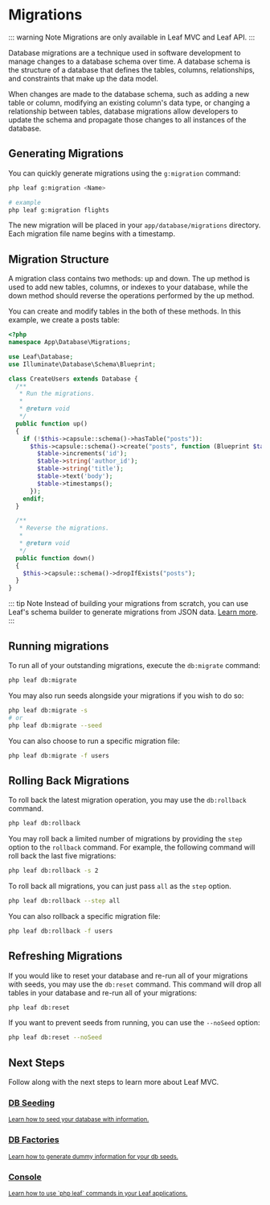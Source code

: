 # Migrations

<!-- markdownlint-disable no-inline-html -->

::: warning Note
Migrations are only available in Leaf MVC and Leaf API.
:::

Database migrations are a technique used in software development to manage changes to a database schema over time. A database schema is the structure of a database that defines the tables, columns, relationships, and constraints that make up the data model.

When changes are made to the database schema, such as adding a new table or column, modifying an existing column's data type, or changing a relationship between tables, database migrations allow developers to update the schema and propagate those changes to all instances of the database.

## Generating Migrations

You can quickly generate migrations using the `g:migration` command:

```bash
php leaf g:migration <Name>

# example
php leaf g:migration flights
```

The new migration will be placed in your `app/database/migrations` directory. Each migration file name begins with a timestamp.

## Migration Structure

A migration class contains two methods: up and down. The up method is used to add new tables, columns, or indexes to your database, while the down method should reverse the operations performed by the up method.

You can create and modify tables in the both of these methods. In this example, we create a posts table:

```php
<?php
namespace App\Database\Migrations;

use Leaf\Database;
use Illuminate\Database\Schema\Blueprint;

class CreateUsers extends Database {
  /**
   * Run the migrations.
   *
   * @return void
   */
  public function up()
  {
    if (!$this->capsule::schema()->hasTable("posts")):
      $this->capsule::schema()->create("posts", function (Blueprint $table) {
        $table->increments('id');
        $table->string('author_id');
        $table->string('title');
        $table->text('body');
        $table->timestamps();
      });
    endif;
  }

  /**
   * Reverse the migrations.
   *
   * @return void
   */
  public function down()
  {
    $this->capsule::schema()->dropIfExists("posts");
  }
}
```

::: tip Note
Instead of building your migrations from scratch, you can use Leaf's schema builder to generate migrations from JSON data. [Learn more](/docs/mvc/schema).
:::

## Running migrations

To run all of your outstanding migrations, execute the `db:migrate` command:

```bash
php leaf db:migrate
```

You may also run seeds alongside your migrations if you wish to do so:

```bash
php leaf db:migrate -s
# or
php leaf db:migrate --seed
```

You can also choose to run a specific migration file:

```bash
php leaf db:migrate -f users
```

## Rolling Back Migrations

To roll back the latest migration operation, you may use the `db:rollback` command.

```bash
php leaf db:rollback
```

You may roll back a limited number of migrations by providing the `step` option to the `rollback` command. For example, the following command will roll back the last five migrations:

```bash
php leaf db:rollback -s 2
```

To roll back all migrations, you can just pass `all` as the `step` option.

```bash
php leaf db:rollback --step all
```

You can also rollback a specific migration file:

```bash
php leaf db:rollback -f users
```

## Refreshing Migrations

If you would like to reset your database and re-run all of your migrations with seeds, you may use the `db:reset` command. This command will drop all tables in your database and re-run all of your migrations:

```bash
php leaf db:reset
```

If you want to prevent seeds from running, you can use the `--noSeed` option:

```bash
php leaf db:reset --noSeed
```

## Next Steps

Follow along with the next steps to learn more about Leaf MVC.

<div class="vt-box-container next-steps">
  <a class="vt-box" href="/docs/mvc/seeds">
    <h3 class="next-steps-link">DB Seeding</h3>
    <small class="next-steps-caption">Learn how to seed your database with information.</small>
  </a>
  <a class="vt-box" href="/modules/mvc-core/factories">
    <h3 class="next-steps-link">DB Factories</h3>
    <small class="next-steps-caption">Learn how to generate dummy information for your db seeds.</small>
  </a>
  <a class="vt-box" href="/docs/mvc/console">
    <h3 class="next-steps-link">Console</h3>
    <small class="next-steps-caption">Learn how to use `php leaf` commands in your Leaf applications.</small>
  </a>
</div>
